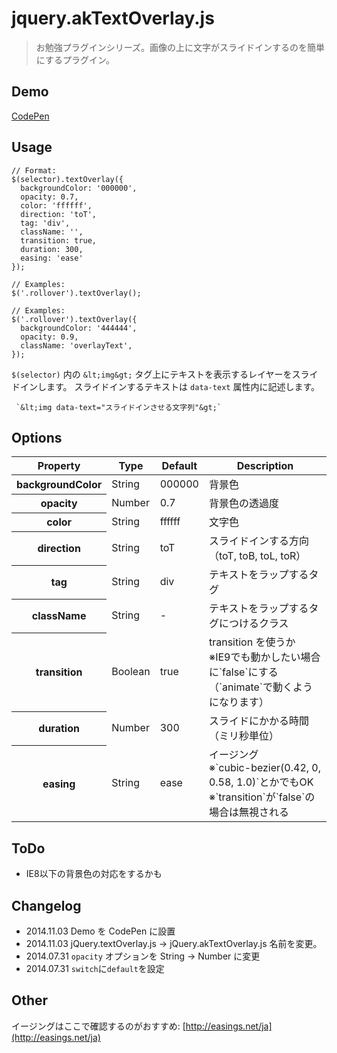 # jquery.akTextOverlay.js

> お勉強プラグインシリーズ。画像の上に文字がスライドインするのを簡単にするプラグイン。


## Demo

[CodePen](http://codepen.io/akey/pen/dinbJ)


## Usage

    // Format:
    $(selector).textOverlay({
      backgroundColor: '000000',
      opacity: 0.7,
      color: 'ffffff',
      direction: 'toT',
      tag: 'div',
      className: '',
      transition: true,
      duration: 300,
      easing: 'ease'
    });

    // Examples:
    $('.rollover').textOverlay();

    // Examples:
    $('.rollover').textOverlay({
      backgroundColor: '444444',
      opacity: 0.9,
      className: 'overlayText',
    });

`$(selector)` 内の `&lt;img&gt;` タグ上にテキストを表示するレイヤーをスライドインします。
スライドインするテキストは `data-text` 属性内に記述します。

     `&lt;img data-text="スライドインさせる文字列"&gt;`


## Options

<table>
  <thead>
    <tr>
       <th>Property</th>
       <th>Type</th>
       <th>Default</th>
       <th>Description</th>
     </tr>
  </thead>
  <tbody>
    <tr>
      <th>backgroundColor</th>
      <td>String</td>
      <td>000000</td>
      <td>背景色</td>
    </tr>
    <tr>
      <th>opacity</th>
      <td>Number</td>
      <td>0.7</td>
      <td>背景色の透過度</td>
    </tr>
    <tr>
      <th>color</th>
      <td>String</td>
      <td>ffffff</td>
      <td>文字色</td>
    </tr>
    <tr>
      <th>direction</th>
      <td>String</td>
      <td>toT</td>
      <td>スライドインする方向（toT, toB, toL, toR）</td>
    </tr>
    <tr>
      <th>tag</th>
      <td>String</td>
      <td>div</td>
      <td>テキストをラップするタグ</td>
    </tr>
    <tr>
      <th>className</th>
      <td>String</td>
      <td>-</td>
      <td>テキストをラップするタグにつけるクラス</td>
    </tr>
    <tr>
      <th>transition</th>
      <td>Boolean</td>
      <td>true</td>
      <td>transition を使うか<br>※IE9でも動かしたい場合に`false`にする（`animate`で動くようになります）</td>
    </tr>
    <tr>
      <th>duration</th>
      <td>Number</td>
      <td>300</td>
      <td>スライドにかかる時間（ミリ秒単位）</td>
    </tr>
    <tr>
      <th>easing</th>
      <td>String</td>
      <td>ease</td>
      <td>イージング<br>※`cubic-bezier(0.42, 0, 0.58, 1.0)`とかでもOK<br>※`transition`が`false`の場合は無視される</td>
    </tr>
  </tbody>
</table>


## ToDo

* IE8以下の背景色の対応をするかも


## Changelog

* 2014.11.03 Demo を CodePen に設置
* 2014.11.03 jQuery.textOverlay.js -> jQuery.akTextOverlay.js 名前を変更。
* 2014.07.31 `opacity` オプションを String -> Number に変更
* 2014.07.31 `switch`に`default`を設定


## Other

イージングはここで確認するのがおすすめ: [http://easings.net/ja](http://easings.net/ja)

